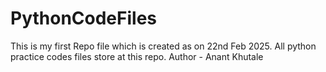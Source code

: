 # PythonCodeFiles
This is my first Repo file which is created as on 22nd Feb 2025.
All python practice codes files store at this repo.
Author - Anant Khutale
